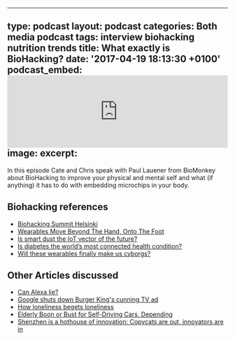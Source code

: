   - --
type: podcast
layout: podcast
categories: Both media podcast
tags: interview biohacking nutrition trends
title: What exactly is BioHacking?
date: '2017-04-19 18:13:30 +0100'
podcast_embed: <iframe width="100%" height="166" scrolling="no" frameborder="no" src="https://w.soundcloud.com/player/?url=https%3A//api.soundcloud.com/tracks/318417461&amp;color=ff5500&amp;auto_play=false&amp;hide_related=false&amp;show_comments=true&amp;show_user=true&amp;show_reposts=false"></iframe>
image:
excerpt:
---

In this episode Cate and Chris speak with Paul Lauener from BioMonkey about BioHacking to improve your physical and mental self and what (if anything) it has to do with embedding microchips in your body.

## Biohacking references

-   [Biohacking Summit Helsinki](http://biohackersummit.com/)
-   [Wearables Move Beyond The Hand, Onto The Foot](http://readwrite.com/2015/12/29/wearables-devices-foot-leg/)
-   [Is smart dust the IoT vector of the future?](http://readwrite.com/2016/08/20/smart-dust-carrier-iot-future-dl4/)
-   [Is diabetes the world’s most connected health condition?](http://readwrite.com/2017/01/12/is-diabetes-the-worlds-most-connected-health-condition-hl1/)
-   [Will these wearables finally make us cyborgs?](http://readwrite.com/2016/07/22/will-cyborg-nest-wearables-turn-humans-into-cyborgs-dt1/)

## Other Articles discussed

-   [Can Alexa lie?](https://aitrends.com/bots/can-alexa-lie/)
-   [Google shuts down Burger King's cunning TV ad](http://www.theverge.com/2017/4/12/15277278/google-home-burger-king-whopper-ad-campaign)
-   [How loneliness begets loneliness](https://www.theatlantic.com/health/archive/2017/04/how-loneliness-begets-loneliness/521841/)
-   [Elderly Boon or Bust for Self-Driving Cars, Depending](https://aitrends.com/ai-insider/elderly-boon-bust-self-driving-cars/)
-   [Shenzhen is a hothouse of innovation: Copycats are out, innovators are in](http://www.economist.com/news/special-report/21720076-copycats-are-out-innovators-are-shenzhen-hothouse-innovation)
